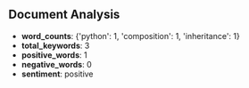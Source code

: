 ## Document Analysis

- **word_counts**: {'python': 1, 'composition': 1, 'inheritance': 1}
- **total_keywords**: 3
- **positive_words**: 1
- **negative_words**: 0
- **sentiment**: positive